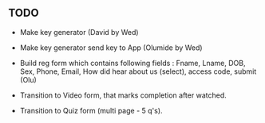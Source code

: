 ## TODO

- Make key generator (David by Wed)

- Make key generator send key to App (Olumide by Wed)

- Build reg form which contains following fields : Fname, Lname, DOB, Sex, Phone, Email, How did hear about us (select), access code, submit  (Olu)

- Transition to Video form, that marks completion after watched. 

- Transition to Quiz form (multi page - 5 q's). 
